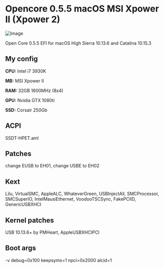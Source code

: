 # Opencore 0.5.5 macOS MSI Xpower II (Xpower 2)

![Image](https://sun9-46.userapi.com/c855224/v855224692/20217d/ECHOoOmhTq8.jpg)

Open Core 0.5.5 EFI for macOS High Sierra 10.13.6 and Catalina 10.15.3

## My config

**CPU:** Intel i7 3930K

**MB:** MSI Xpower II

**RAM:** 32GB 1600MHz (8x4)

**GPU:** Nvidia GTX 1080ti

**SSD:** Corsair 250Gb

## ACPI
SSDT-HPET.aml

## Patches
change EUSB to EH01, change USBE to EH02

## Kext
Lilu, VirtualSMC, AppleALC, WhateverGreen, USBInjectAll, SMCProcessor, SMCSuperIO, IntelMausiEthernet, VoodooTSCSync, FakePCIID, GenericUSBXHCI

## Kernel patches
USB 10.13.6+ by PMHeart, AppleUSBXHCIPCI

## Boot args
-v debug=0x100 keepsyms=1 npci=0x2000 alcid=1
